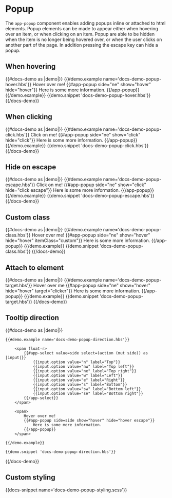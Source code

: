 # Popup

The `app-popup` component enables adding popups inline or attached to html elements. Popup elements can be made to appear either when hovering over an item, or when clicking on an item. Popup are able to be hidden when the item is no longer being hovered over, or when the user clicks on another part of the page. In addition pressing the escape key can hide a popup.

## When hovering

{{#docs-demo as |demo|}}
	{{#demo.example name='docs-demo-popup-hover.hbs'}}
		<span>
			Hover over me!
			{{#app-popup side="ne" show="hover" hide="hover"}}
				Here is some more information.
			{{/app-popup}}
		</span>
	{{/demo.example}}
	{{demo.snippet 'docs-demo-popup-hover.hbs'}}
{{/docs-demo}}

## When clicking

{{#docs-demo as |demo|}}
	{{#demo.example name='docs-demo-popup-click.hbs'}}
		<span>
			Click on me!
			{{#app-popup side="ne" show="click" hide="click"}}
				Here is some more information.
			{{/app-popup}}
		</span>
	{{/demo.example}}
	{{demo.snippet 'docs-demo-popup-click.hbs'}}
{{/docs-demo}}

## Hide on escape

{{#docs-demo as |demo|}}
	{{#demo.example name='docs-demo-popup-escape.hbs'}}
		<span>
			Click on me!
			{{#app-popup side="ne" show="click" hide="click escape"}}
				Here is some more information.
			{{/app-popup}}
		</span>
	{{/demo.example}}
	{{demo.snippet 'docs-demo-popup-escape.hbs'}}
{{/docs-demo}}

## Custom class

{{#docs-demo as |demo|}}
	{{#demo.example name='docs-demo-popup-class.hbs'}}
		<span>
			Hover over me!
			{{#app-popup side="ne" show="hover" hide="hover" itemClass="custom"}}
				Here is some more information.
			{{/app-popup}}
		</span>
	{{/demo.example}}
	{{demo.snippet 'docs-demo-popup-class.hbs'}}
{{/docs-demo}}

## Attach to element

{{#docs-demo as |demo|}}
	{{#demo.example name='docs-demo-popup-target.hbs'}}
		<span id="clicker">Hover over me</span>
		{{#app-popup side="ne" show="hover" hide="hover" target="clicker"}}
			Here is some more information.
		{{/app-popup}}
	{{/demo.example}}
	{{demo.snippet 'docs-demo-popup-target.hbs'}}
{{/docs-demo}}

## Tooltip direction

{{#docs-demo as |demo|}}

	{{#demo.example name='docs-demo-popup-direction.hbs'}}

		<span float-r>
			{{#app-select value=side select=(action (mut side)) as |input|}}
				{{input.option value="n" label="Top"}}
				{{input.option value="nw" label="Top left"}}
				{{input.option value="ne" label="Top right"}}
				{{input.option value="w" label="Left"}}
				{{input.option value="e" label="Right"}}
				{{input.option value="s" label="Bottom"}}
				{{input.option value="sw" label="Bottom left"}}
				{{input.option value="se" label="Bottom right"}}
			{{/app-select}}
		</span>

		<span>
			Hover over me!
			{{#app-popup side=side show="hover" hide="hover escape"}}
				Here is some more information.
			{{/app-popup}}
		</span>

	{{/demo.example}}

	{{demo.snippet 'docs-demo-popup-direction.hbs'}}

{{/docs-demo}}

## Custom styling

{{docs-snippet name='docs-demo-popup-styling.scss'}}
